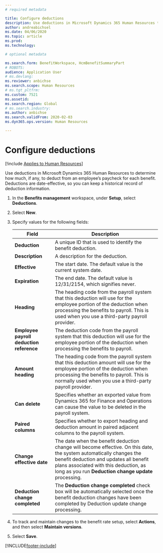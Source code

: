 ```yaml
---
# required metadata

title: Configure deductions
description: Use deductions in Microsoft Dynamics 365 Human Resources to determine how much, if any, to deduct from an employee’s paycheck for each benefit.
author: andreabichsel
ms.date: 04/06/2020
ms.topic: article
ms.prod: 
ms.technology: 

# optional metadata

ms.search.form: BenefitWorkspace, HcmBenefitSummaryPart
# ROBOTS: 
audience: Application User
# ms.devlang: 
ms.reviewer: anbichse
ms.search.scope: Human Resources
# ms.tgt_pltfrm: 
ms.custom: 7521
ms.assetid: 
ms.search.region: Global
# ms.search.industry: 
ms.author: anbichse
ms.search.validFrom: 2020-02-03
ms.dyn365.ops.version: Human Resources

---
```


# Configure deductions

[!include [Applies to Human Resources](../includes/applies-to-hr.md)]

Use deductions in Microsoft Dynamics 365 Human Resources to determine how much, if any, to deduct from an employee’s paycheck for each benefit. Deductions are date-effective, so you can keep a historical record of deduction information. 

1. In the **Benefits management** workspace, under **Setup**, select **Deductions**.

2. Select **New**.

3. Specify values for the following fields:

   | Field | Description |
   | --- | --- |
   | **Deduction** | A unique ID that is used to identify the benefit deduction. |
   | **Description** | A description for the deduction. |
   | **Effective** | The start date. The default value is the current system date. |
   | **Expiration** | The end date. The default value is 12/31/2154, which signifies never. |
   | **Heading** | The heading code from the payroll system that this deduction will use for the employee portion of the deduction when processing the benefits to payroll. This is used when you use a third-party payroll provider. |
   | **Employee payroll deduction reference** | The deduction code from the payroll system that this deduction will use for the employee portion of the deduction when processing the benefits to payroll. |
   | **Amount heading** | The heading code from the payroll system that this deduction amount will use for the employee portion of the deduction when processing the benefits to payroll. This is normally used when you use a third-party payroll provider. |
   | **Can delete** | Specifies whether an exported value from Dynamics 365 for Finance and Operations can cause the value to be deleted in the payroll system. |
   | **Paired columns** | Specifies whether to export heading and deduction amount in paired adjacent columns to the payroll system. |
   | **Change effective date** | The date when the benefit deduction change will become effective. On this date, the system automatically changes the benefit deduction and updates all benefit plans associated with this deduction, as long as you run **Deduction change update** processing. |
   | **Deduction change completed** | The **Deduction change completed** check box will be automatically selected once the benefit deduction changes have been completed by Deduction update change processing. |
   
4. To track and maintain changes to the benefit rate setup, select **Actions**, and then select **Maintain versions**.

5. Select **Save**. 


[!INCLUDE[footer-include](../includes/footer-banner.md)]